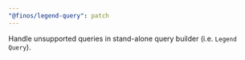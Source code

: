 ```yaml
---
"@finos/legend-query": patch
---
```


Handle unsupported queries in stand-alone query builder (i.e. `Legend Query`). 